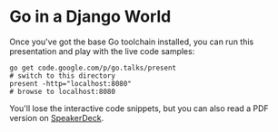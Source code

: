 Go in a Django World
====================

Once you've got the base Go toolchain installed, you can run this presentation
and play with the live code samples:

```
go get code.google.com/p/go.talks/present
# switch to this directory
present -http="localhost:8080"
# browse to localhost:8080
```

You'll lose the interactive code snippets, but you can also read a PDF
version on
[SpeakerDeck](https://speakerdeck.com/akshayjshah/go-in-a-django-world).
